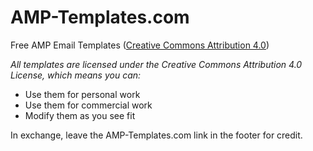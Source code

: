 # AMP-Templates.com
Free AMP Email Templates ([Creative Commons Attribution 4.0](https://creativecommons.org/licenses/by/4.0/))

*All templates are licensed under the Creative Commons Attribution 4.0 License, which means you can:*

- Use them for personal work
- Use them for commercial work
- Modify them as you see fit

In exchange, leave the AMP-Templates.com link in the footer for credit.
